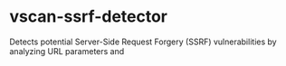 # vscan-ssrf-detector
Detects potential Server-Side Request Forgery (SSRF) vulnerabilities by analyzing URL parameters and
